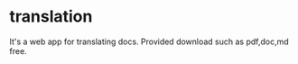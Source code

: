 translation
===========

It's a web app for translating docs. Provided download such as pdf,doc,md free.
